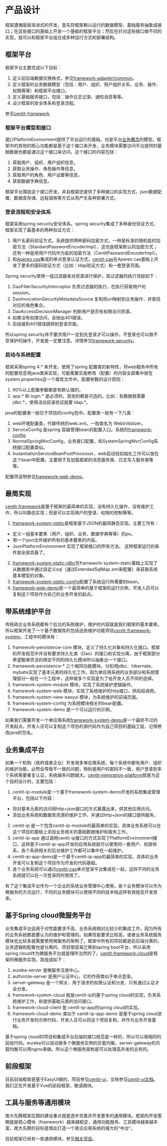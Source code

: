 # 产品设计

框架遵循层层渐进式的开发，首先将框架赖以运行的数据模型、基础服务抽象成接口；在这些接口的基础上开发一个基础的框架平台；然后在针对这些接口做不同的实现，就可以和框架平台组合成多种运行方式和部署结构。

## 框架平台

框架平台主要完成以下目标：

1. 定义前后端数据交换格式，参见[framework-adapter/common](https://github.com/ndxt/centit-framework/tree/master/framework-adapter/src/main/java/com/centit/framework/common)。
2. 定义框架的业务数据模型（包括：用户、组织、用户组织关系、业务、操作、权限等等）和框架平台接口。
3. 定义基础服务接口，包括：操作日志记录、通知消息等等。
4. 设计框架的安全体系和登录流程。

参见[centit-framework](https://github.com/ndxt/centit-framework).

### 框架平台模型和接口

接口PlatformEnvironment提供了平台运行的基础，也是平台[业务概念](./concept_design.html)的模型。框架中的其他的核心功能都是基于这个接口来开发，业务模块需要访问平台提供的基础数据也都是通过这个接口来访问。这个接口的内容包括：

1. 获取用户、组织、用户组织信息。
2. 获取业务操作、角色操作等信息。
3. 获取用户的角色、用户设置等信息。
4. 获取数据字典信息。

框架平台围绕这个接口开发，并且框架还提供了多种接口的实现方式，json数据配置、数据库存储、远程调用等方式从而产生各种部署方式。

### 登录流程和安全体系

框架采用spring security安全体系。spring security集成了多种身份验证方式，框架实现了最基本的两种验证方式：
1. 用户名密码验证方式。系统提供两种密码加密方式，一种是标准的随机盐的加密方法（StandardPasswordEncoderImpl），这也是框架默认的加密方式；还有一种是用用户代码作为盐的加密方法（CentitPasswordEncoderImpl）。
2. 和[Apereo cas](https://www.apereo.org/projects/cas)集成的单点登录认证方式。[centit-cas](https://github.com/ndxt/centit-cas/)在Apereo cas基础上开发了更多的密码验证方式（比如：ldap验证方式）和一套登录页面。

Spring security使用一组过滤器来对资源进行保护，其过滤器的执行流程如下：

1. DaoFilterSecurityInterceptor 负责过滤器的执行，在执行获取用户的session。
2. DaoInvocationSecurityMetadataSource 复制将url映射到业务操作，并查找对应的角色集合。
3. DaoAccessDecisionManager 判断用户是否有权限访问资源。
4. 如果没有权限访问，会抛出401错误。
5. 前段接到401错误跳转到登录页面。

所以spring security并不要求用户一定到先登录才可以操作，不登录也可以做不受保护的操作，开发是一定要注意。详情参见[framework-security](https://github.com/ndxt/centit-framework/tree/master/framework-security)。

### 启动与系统配置

框架采用spring 4.* 来开发，使用了spring 配置类的新特性，将web服务中所有的配置信息用java类来实现，可能需要实施修改（配置）的内容全部集中放在system.properties这一个属性文件中。配置参数的设计原则：

1. 90%以上配置参数都是有默认值的。
2. app.* 和 login.* 是必须的，其他的都是可选的。比如：有数据就需要jdbc.\*，使用活动目录验证就要 ldap.\*。

java的配置类一般位于项目的config包中。配置类一般有一下几类：

1. web环境配置类，代替传统的web.xml。一般类名为 WebInitializer。
2. ServiceConfig 是spring 容器管理bean的配置入口。系统的[framework-config](https://github.com/ndxt/centit-framework/tree/master/framework-config)
3. NormalSpringMvcConfig，业务接口配置，和SystemSpringMvcConfig系统接口配置类似。
4. InstantiationServiceBeanPostProcessor，web启动钱初始化工作可以放在这个bean中配置。主要用于及加载框架的消息服务类、日志写入服务类等等。

配置项说明参见[framework-web-demo](https://github.com/ndxt/centit-framework/tree/master/framework-web-demo)。

## 最简实现

[centit-framework](https://github.com/ndxt/centit-framework)是基于框架的最简单的实现，没有持久化操作，没有维护工作，所以叫静态实现；但是可以实现用户的登录、权限的控制等等。

1. [framework-system-static](https://github.com/ndxt/centit-framework/tree/master/framework-system-static)是框架基于JSON的最简静态实现。主要工作有：
  * 定义一组基本要素（用户、组织、业务、数据字典等等）的po。
  * 用一个json文件维护所有的基本要素的内容。
  * JsonPlatformEnvironment 实现了框架接口的所有方法。
这样框架运行的条件就全部具备了。
2. [framework-system-static-jdbc](https://github.com/ndxt/centit-framework/tree/master/framework-system-static-jdbc)在framework-system-static基础上实现了从数据库中通过自定义sql（通过ExtendedSqlMap.xml来配置）来获取系统基本模型的对象。
3. [framework-system-static-config](https://github.com/ndxt/centit-framework/tree/master/framework-system-static-configc)配置了系统运行所需要的bean。
4. [framework-web-demo](https://github.com/ndxt/centit-framework/tree/master/framework-web-demo)是一个最简单的基于框架的运行示例，开发人员可以复制这个项目作为自己的业务开发的起点。

## 带系统维护平台
传统政企业务系统都有个后台的系统维护，维护的内容就是我们框架的基本要素。所以框架开发了一个基于数据库的包括这些维护功能项目[centit-framework-system](https://github.com/ndxt/centit-framework-system)。工程中的模块有：

1. framework-persistence-core 模块，定义了持久化对象和持久化接口。框架的开发规范中并没有要求持久化类（Dao）的接口和实现分离，由于框架部分希望能够灵活的绑定不同的持久化模块所以抽象出一个接口。
2. framework-persistence-\* 三个相同功能模块，分别用jdbc、hibernate、mybatis实现了基本元素的持久化工作。因为单应用系统的业务部分和系统管理部分一般在一个工程中，这样做多个实现是为了给开发人员不同的选择。
3. framework-system-module 模块，实现了系统维护逻辑操作。
4. framework-system-web 模块，实现了系统维护的http接口，供前段调用。
5. framework-system-view-easyui 模块，为系统维护的前端页面。
6. framework-system-config 为系统模块相关的bean配置。
7. framework-system-demo 是一个可以运行的示例。

如果我们需要开发一个单应用系统[framework-system-demo](https://github.com/ndxt/centit-framework-system/tree/master/framework-system-demo)是一个最好不过的开发起点。开发人员可以复制这个项目的源代码作为自己项目的基础工程，记得修改java的包名。

## 业务集成平台
如果一个机构（政府或者企业）开发很多单应用系统，每个系统中都有用户、组织的维护功能，必然会导致不一致的问题，特别是用户的密码不一致，用户登录到多个系统需要重复认证，系统越多问题越大。[centit-integration-platform](https://github.com/ndxt/centit-integration-platform)就是为这个目的设计的，主要包括：
1. centit-ip-module是一个基于framework-system-demo开发的系统集成管理平台，包括以下内容：
  * 将对基本元素的访问用http+json接口的方式暴露出来，供其他应用访问。
  * 添加业务系统和数据库资源的维护工作，并通过http+json的接口提供服务。
2. centit-ip 是一个包含centit-ip-module的最简单的实现，具体业务系统可以在这个项目的基础上添加业务相关的基础数据维护和服务工作。
3. centit-ip-app 通过调用centit-ip接口的方式实现了PlatformEnvironment接口，这样基于centit-ip-app开发的应用系统就可以使用同一套用户、权限体系，各个系统相关的后台维护工作都可以集中在一起维护。
4. centit-ip-app-demo是一个基于centit-ip-app的最简单的实现，具体的业务开发可以复制这个项目作为开发的代码基础。
5. 各个业务系统可以通过[centit-cas](https://github.com/ndxt/centit-cas)单点登录平台集成在一起，这样不同的业务系统就可以在一次登录同时使用了。

有了这个集成平台作为一个企业的系统业务管理中心使用，各个业务模块可以作为微服务的方式运行，不同的业务模块可以使用不同的技术栈这样有效提高开发效率。

## 基于Spring cloud微服务平台
业务集成平台适用于对性能要求不高，业务系统相对比较少的集成工作，因为所有的业务系统都是要认为的维护和管理的。如果性能要求比较高，或者业务系统服务模块也比较多就需要使用微服务的架构了。框架中所有的项目都是前后端分离的、业务逻辑和配置也是分离的、项目很容易迁移到spring boot平台，所以采用spring cloud作为微服务平台就是理所当然的了。[centit-framework-cloud](https://github.com/ndxt/centit-framework-cloud)是框架的微服务实现。其组成如下：

1. eureka-server 是微服务注册中心。
2. authorize-server 是用户认证中心，它的作用类似于单点登录。
3. server-gateway 是一个网关，用于请求的权限认证和分发，只有通过认证才会分发。
4. framework-system-cloud 就是centit-ip的基于spring cloud的实现，负责系统维护工作，和提供基础元素的访问接口。
5. framework-cloud-client 是 centit-ip-app的spring cloud的实现。
6. framework-cloud-demo 类似于 centit-ip-app-demo 是基于spring cloud进行业务开发的示例代码，开发人员可以将这个项目复制，并作为业务开发基础。

基于spring cloud的项目和集成平台后端的接口规范是一样的，所以可以用相同的前段代码。eureka可以自动做多个微服务实例的负载均衡，server-gateway的负载均衡可以用nginx来做。所以这个微服务架构是可以处理高并发的业务的。

## 前段框架

目前前端框架是基于EasyUI做的，项目参见[centit-ui](https://github.com/ndxt/centit-ui)，文档参见[centit-ui文档](../centit-ui)。我们正在开发基于Vue的前段框架，敬请期待。


## 工具与服务等通用模块

南大先腾框架后期的建设重点就是逐步完善并开发更多的通用模块。框架的开发策略就是核心模块（framework）越来越稳定，通用功能服务、工具模块越来越丰富。南大先腾的目标是借此打造一个政企应用系统的强大的“中台”。

目前框架已经有一些通用模块，参见[相关项目](https://ndxt.github.io/projects/)。


